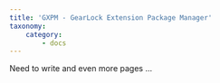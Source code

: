```yaml
---
title: 'GXPM - GearLock Extension Package Manager'
taxonomy:
    category:
        - docs
---
```


Need to write and even more pages ...
